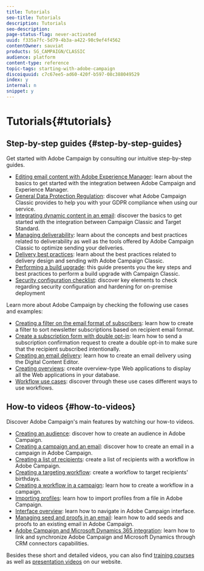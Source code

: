 ```yaml
---
title: Tutorials
seo-title: Tutorials
description: Tutorials
seo-description: 
page-status-flag: never-activated
uuid: f335a7fc-5d79-4b3a-a422-98c9ef4f4562
contentOwner: sauviat
products: SG_CAMPAIGN/CLASSIC
audience: platform
content-type: reference
topic-tags: starting-with-adobe-campaign
discoiquuid: c7c67ee5-ad60-420f-b597-08c388049529
index: y
internal: n
snippet: y
---
```


# Tutorials{#tutorials}

## Step-by-step guides {#step-by-step-guides}

Get started with Adobe Campaign by consulting our intuitive step-by-step guides.

* [Editing email content with Adobe Experience Manager](https://docs.campaign.adobe.com/doc/AC/getting_started/EN/aem.html): learn about the basics to get started with the integration between Adobe Campaign and Experience Manager.
* [General Data Protection Regulation](https://docs.campaign.adobe.com/doc/AC/getting_started/EN/ACC_GDPR.html): discover what Adobe Campaign Classic provides to help you with your GDPR compliance when using our service.
* [Integrating dynamic content in an email](https://docs.campaign.adobe.com/doc/AC/getting_started/EN/target.html): discover the basics to get started with the integration between Campaign Classic and Target Standard.
* [Managing deliverability](https://docs.campaign.adobe.com/doc/AC/getting_started/EN/deliverability.html): learn about the concepts and best practices related to deliverability as well as the tools offered by Adobe Campaign Classic to optimize sending your deliveries.
* [Delivery best practices](https://docs.campaign.adobe.com/doc/AC/getting_started/EN/deliveryBestPractices.html): learn about the best practices related to delivery design and sending with Adobe Campaign Classic.
* [Performing a build upgrade](https://docs.campaign.adobe.com/doc/AC/getting_started/EN/buildUpgrade.html): this guide presents you the key steps and best practices to perform a build upgrade with Campaign Classic.
* [Security configuration checklist](https://docs.campaign.adobe.com/doc/AC/getting_started/EN/security.html): discover key elements to check regarding security configuration and hardening for on-premise deployment

Learn more about Adobe Campaign by checking the following use cases and examples:

* [Creating a filter on the email format of subscribers](https://helpx.adobe.com/campaign/classic/platform/using/use-case.html#creating-a-filter-on-the-email-format-of-subscribers): learn how to create a filter to sort newsletter subscriptions based on recipient email format.
* [Create a subscription form with double opt-in](https://helpx.adobe.com/campaign/classic/web/using/use-cases--web-forms.html#create-a-subscription--form-with-double-opt-in): learn how to send a subscription confirmation request to create a double opt-in to make sure that the recipient subscribed intentionally.
* [Creating an email delivery](https://helpx.adobe.com/campaign/classic/web/using/use-case--creating-an-email-delivery.html): learn how to create an email delivery using the Digital Content Editor.
* [Creating overviews](https://helpx.adobe.com/campaign/classic/web/using/use-cases--creating-overviews.html): create overview-type Web applications to display all the Web applications in your database.
* [Workflow use cases](https://helpx.adobe.com/campaign/classic/workflow/using/using-the-local-approval-activity.html): discover through these use cases different ways to use workflows.

## How-to videos {#how-to-videos}

Discover Adobe Campaign's main features by watching our how-to videos.

* [Creating an audience](https://helpx.adobe.com/campaign/kt/acc/using/acc-creating-a-list-of-recipients-feature-video-use.html): discover how to create an audience in Adobe Campaign.
* [Creating a campaign and an email](https://helpx.adobe.com/campaign/kt/acc/using/acc-creating-a-campaign-and-an-email-feature-video-use.html): discover how to create an email in a campaign in Adobe Campaign.
* [Creating a list of recipients](https://helpx.adobe.com/campaign/kt/acc/using/acc-creating-a-list-of-recipients-feature-video-use.html): create a list of recipients with a workflow in Adobe Campaign.
* [Creating a targeting workflow](https://helpx.adobe.com/campaign/kt/acc/using/acc-creating-a-targeting-workflow-feature-video-use.html): create a workflow to target recipients' birthdays.
* [Creating a workflow in a campaign](https://helpx.adobe.com/campaign/kt/acc/using/acc-creating-a-workflow-in-a-campaign-video.html): learn how to create a workflow in a campaign.
* [Importing profiles](https://helpx.adobe.com/campaign/kt/acc/using/acc-importing-profiles-feature-video-use.html): learn how to import profiles from a file in Adobe Campaign.
* [Interface overview](https://helpx.adobe.com/campaign/kt/acc/using/acc-interface-overview-feature-video-use.html): learn how to navigate in Adobe Campaign interface.
* [Managing seed and proofs in an email](https://helpx.adobe.com/campaign/kt/acc/using/acc-managing-seed-and-proofs-in-a-email-feature-video-use.html): learn how to add seeds and proofs to an existing email in Adobe Campaign.
* [Adobe Campaign and Microsoft Dynamics 365 integration](https://helpx.adobe.com/campaign/kt/acc/using/acc-integrate-dynamics365-with-acc-feature-video-set-up.html): learn how to link and synchronize Adobe Campaign and Microsoft Dynamics through CRM connectors capabilities.

Besides these short and detailed videos, you can also find [training courses](https://training.adobe.com/training/courses.html) as well as [presentation videos](https://www.adobe.com/training/video.html) on our website.
